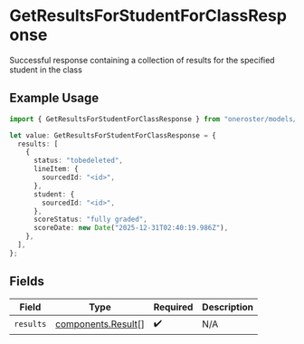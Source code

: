 # GetResultsForStudentForClassResponse

Successful response containing a collection of results for the specified student in the class

## Example Usage

```typescript
import { GetResultsForStudentForClassResponse } from "oneroster/models/operations";

let value: GetResultsForStudentForClassResponse = {
  results: [
    {
      status: "tobedeleted",
      lineItem: {
        sourcedId: "<id>",
      },
      student: {
        sourcedId: "<id>",
      },
      scoreStatus: "fully graded",
      scoreDate: new Date("2025-12-31T02:40:19.986Z"),
    },
  ],
};
```

## Fields

| Field                                                    | Type                                                     | Required                                                 | Description                                              |
| -------------------------------------------------------- | -------------------------------------------------------- | -------------------------------------------------------- | -------------------------------------------------------- |
| `results`                                                | [components.Result](../../models/components/result.md)[] | :heavy_check_mark:                                       | N/A                                                      |